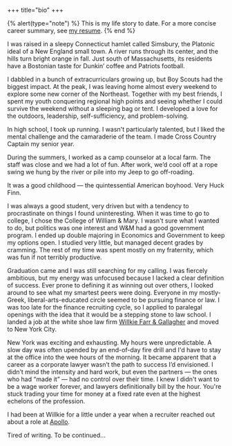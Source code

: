 +++
title="bio"
+++

{% alert(type="note") %}
This is my life story to date. For a more concise career summary, see <a href="/">my resume</a>.
{% end %}

I was raised in a sleepy Connecticut hamlet called Simsbury, the Platonic ideal of a New England small town. A river runs through its center, and the hills turn bright orange in fall. Just south of Massachusetts, its residents have a Bostonian taste for Dunkin’ coffee and Patriots football.

I dabbled in a bunch of extracurriculars growing up, but Boy Scouts had the biggest impact. At the peak, I was leaving home almost every weekend to explore some new corner of the Northeast. Together with my best friends, I spent my youth conquering regional high points and seeing whether I could survive the weekend without a sleeping bag or tent. I developed a love for the outdoors, leadership, self-sufficiency, and problem-solving.

In high school, I took up running. I wasn't particularly talented, but I liked the mental challenge and the camaraderie of the team. I made Cross Country Captain my senior year.

During the summers, I worked as a camp counselor at a local farm. The staff was close and we had a lot of fun. After work, we’d cool off at a rope swing we hung by the river or pile into my Jeep to go off-roading.

It was a good childhood — the quintessential American boyhood. Very Huck Finn.

I was always a good student, very driven but with a tendency to procrastinate on things I found uninteresting. When it was time to go to college, I chose the College of William & Mary. I wasn't sure what I wanted to do, but politics was one interest and W&M had a good government program. I ended up double majoring in Economics and Government to keep my options open. I studied very little, but managed decent grades by cramming. The rest of my time was spent mostly on my fraternity, which was fun if not terribly productive.

Graduation came and I was still searching for my calling. I was fiercely ambitious, but my energy was unfocused because I lacked a clear definition of success. Ever prone to defining it as winning out over others, I looked around to see what my smartest peers were doing. Everyone in my mostly-Greek, liberal-arts-educated circle seemed to be pursuing finance or law. I was too late for the finance recruiting cycle, so I applied to paralegal openings with the idea that it would be a stepping stone to law school. I landed a job at the white shoe law firm [Willkie Farr & Gallagher](https://www.willkie.com/) and moved to New York City.

New York was exciting and exhausting. My hours were unpredictable. A slow day was often upended by an end-of-day fire drill and I'd have to stay at the office into the wee hours of the morning. It became apparent that a career as a corporate lawyer wasn’t the path to success I’d envisioned. I didn’t mind the intensity and hard work, but even the partners — the ones who had “made it” — had no control over their time. I knew I didn't want to be a wage worker forever, and lawyers definitionally bill by the hour. You're stuck trading your time for money at a fixed rate even at the highest echelons of the profession.

I had been at Willkie for a little under a year when a recruiter reached out about a role at [Apollo](https://apollo.com).

Tired of writing. To be continued...
